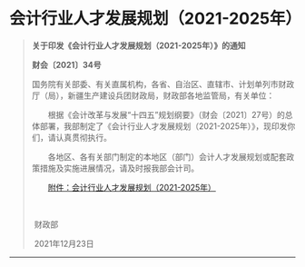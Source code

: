 # 会计行业人才发展规划（2021-2025年）

> **关于印发《会计行业人才发展规划（2021-2025年）》的通知**
>
> **财会〔2021〕34号**
>
> 国务院有关部委、有关直属机构，各省、自治区、直辖市、计划单列市财政厅（局），新疆生产建设兵团财政局，财政部各地监管局，有关单位：
>
> 　　根据《会计改革与发展“十四五”规划纲要》（财会〔2021〕27号）的总体部署，我部制定了《会计行业人才发展规划（2021-2025年）》，现印发你们，请认真贯彻执行。
>
> 　　各地区、各有关部门制定的本地区（部门）会计人才发展规划或配套政策措施及实施进展情况，请及时报我部会计司。
>
> 　　[附件：会计行业人才发展规划（2021-2025年）](assets/P020211227403654942865.pdf)
>
> ​                 
>
> ​                      财政部
>
> ​               2021年12月23日

------------------------

